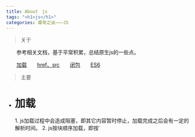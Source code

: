 ```yaml
---
title: About　js
tags: "<h1>js</h1>"
categories: 甫夸之谈———JS
---
```


> 关于

　　参考相关文档，基于平常积累，总结原生js的一些点。
<!---more--->

　　<a href="#load">加载</a>　　<a href="#href&src">href、src</a>　　<a href="#closure">闭包</a>　　<a href="#es6">ES6</a>

> 主要

* <h1 id="load">加载</h1>
    1. js加载过程中会造成阻塞，即其它内容暂时停止，加载完成之后会有一定的解析时间。
    2. js按块顺序加载，即按`<script>`标签区分，但内容共享。
    3. js加载完解析时有两个阶段，预编译与执行。预编译时会对变量和函数进行提前定义，但不会赋值，赋值按顺序执行。
    ```
    <!-- js文件书写顺序 -->
    test();
    var test = function(){
        alert('first');
    }
    function test(){
        alert('second');
    }
    test();
    ```
    ```
    <!-- 实际执行顺序 -->
    var test;
    function test(){
        alert('second');
    }
    test();
    test = function(){
        alert('first');
    }
    test();
    ```
* <h1 id="href&src">href、src</h1>
    1. href用于建立链接关系，解析页面遇到时不会加载该内容，页面不会暂停加载。
    2. src用于引入内容，解析页面遇到要等待加载指向地址的内容，会暂停。
* <h1 id="closure">闭包</h1>
    * 条件
        1. 内部函数使用了外部函数的变量
        2. 外部函数已经退出
        3. 内部函数可以访问
    * 概念
        1. 允许函数访问局部作用域之外的数据；
    * 实现
        1. 返回函数，创建新的作用域，使函数中调用的变量不被回收；
        2. 传递参数，形成私有变量
* <h1 id="es6">ES6</h1>
    * 部分特性
        1. let　const
        2. default parameters　rest parameters
        3. template string　Multi-line string　　　　（``表示起始，${var}引用变量）
        4. destructuring
        5. arrow function　　　　（内部没有定义this，通过继承而来）
        6. Promise
        7. Class　　　　（class，extends，constructor，super）
        8. module　　　　（export import）